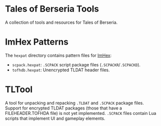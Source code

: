 # Tales of Berseria Tools
A collection of tools and resources for Tales of Berseria.

# ImHex Patterns
The `hexpat` directory contains pattern files for [ImHex](https://github.com/WerWolv/ImHex):
* `scpack.hexpat`: `.SCPACK` script package files (`.SCPACKR`/`.SCPACKD`).
* `tofhdb.hexpat`: Unencrypted TLDAT header files.

# TLTool
A tool for unpacking and repacking `.TLDAT` and `.SCPACK` package files. Support for encrypted TLDAT packages (those that have a FILEHEADER.TOFHDA file) is not yet implemented. `.SCPACK` files contain Lua scripts that implement UI and gameplay elements.
